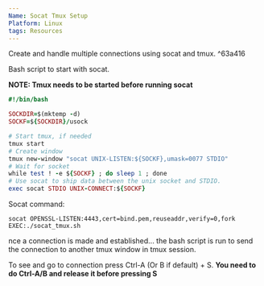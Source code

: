 ```yaml
---
Name: Socat Tmux Setup
Platform: Linux
tags: Resources
---
```

Create and handle multiple connections using socat and tmux. ^63a416

Bash script to start with socat.

**NOTE: Tmux needs to be started before running socat**

```ruby
#!/bin/bash

SOCKDIR=$(mktemp -d)
SOCKF=${SOCKDIR}/usock

# Start tmux, if needed
tmux start
# Create window
tmux new-window "socat UNIX-LISTEN:${SOCKF},umask=0077 STDIO"
# Wait for socket
while test ! -e ${SOCKF} ; do sleep 1 ; done
# Use socat to ship data between the unix socket and STDIO.
exec socat STDIO UNIX-CONNECT:${SOCKF}

```

Socat command:

```
socat OPENSSL-LISTEN:4443,cert=bind.pem,reuseaddr,verify=0,fork EXEC:./socat_tmux.sh
```

nce a connection is made and established... the bash script is run to send the connection to another tmux window in tmux session.

To see and go to connection press Ctrl-A (Or B if default) + S. **You need to do Ctrl-A/B and release it before pressing S**
